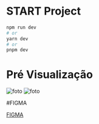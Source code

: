 
# START Project

```bash
npm run dev
# or
yarn dev
# or
pnpm dev
```
# Pré Visualização 
<img src="https://lh3.googleusercontent.com/5LNAacPsK0LQcI4Y2Y4HVsQnpbn1m-dmqQn9hYYNDdagdzY66QxDdMRJWqx0V_q9XXV3WQXTYze7rhYRNaYs4MM7oJLW402RjEQm-JyZiaqoCBUqwvNZGur0p33gEzM9wsLleW-Z0v1KynsK5wN3ziPr9PQJa2UL2n-5P9rSVorjkAbAgKUccCw0oU40D1dXgeYCfZrFSioiRrhtyK9jojJQpBxPHgGgVr_RFURlVe2NGyZY7YyrQrNP73r8zTxH9KIfJgXZCXHICnyu83GFWJprPKMxWvjOEVKwtut4NI3u1i6gRk9ss6nQ7U2sovt1vD6y4-2fV_H1qsQHc7mTY8Yo0FpOwHPY2G7EiGdt50BcyoYPnScvSHOXvtm1IxFHBXNvlEnX9bv3-5EJRJHXmN14QQMUFMIDaqE-fKRVEIJM95NUlB-dLU051dc9p0kp1wGNDkoctwhyYhEVoDywTF2UmFVWKFq7wOyiXU3VTE9QCY1M8oACS-lxq86fUBQaDl-57OVh3BKbMMzu9_rdahyZ0cT03vK0W21_ZuehI4zyzSfYx3vrUfgPHIIcapykt8MPIIAbkTrCQlKvV_czTQf3ogv7yMGE454VF8VUG9VZK3UbZr7TWKxLjEw5Jp5QwIvj_ZCP6yTTgDSFNUQGfR6AHSx23wdvalOaB-YMWb887dJn-lwSUYgbfRXd7o1Oc6D4c_h-WGto0M8g3dZz_UhB36SeLi4oazVP72xi01FiufvJDP17oio9CUb3DCZYzIORy0jDsTQkoOypMM346nCArG4OzkoAZCo7lpwYcC-j51Qng4nu6PeibS_fjc4Kgk3HG6JvZHR0tp2MfUMIGzPGTGQxaRxIJKsmFE7QYW7-pP5FNUlYv-oilqS_kJ0YM-WfAOWUagdFnAGEpsvJnUPPjntZvoOL8GdxReJSDowGt-AOCZH0ROJJDKhFZqzx-QV-6H_qscCPp5Do=w1016-h631-no?authuser=1" alt="foto" />

<img src="https://lh3.googleusercontent.com/5LNAacPsK0LQcI4Y2Y4HVsQnpbn1m-dmqQn9hYYNDdagdzY66QxDdMRJWqx0V_q9XXV3WQXTYze7rhYRNaYs4MM7oJLW402RjEQm-JyZiaqoCBUqwvNZGur0p33gEzM9wsLleW-Z0v1KynsK5wN3ziPr9PQJa2UL2n-5P9rSVorjkAbAgKUccCw0oU40D1dXgeYCfZrFSioiRrhtyK9jojJQpBxPHgGgVr_RFURlVe2NGyZY7YyrQrNP73r8zTxH9KIfJgXZCXHICnyu83GFWJprPKMxWvjOEVKwtut4NI3u1i6gRk9ss6nQ7U2sovt1vD6y4-2fV_H1qsQHc7mTY8Yo0FpOwHPY2G7EiGdt50BcyoYPnScvSHOXvtm1IxFHBXNvlEnX9bv3-5EJRJHXmN14QQMUFMIDaqE-fKRVEIJM95NUlB-dLU051dc9p0kp1wGNDkoctwhyYhEVoDywTF2UmFVWKFq7wOyiXU3VTE9QCY1M8oACS-lxq86fUBQaDl-57OVh3BKbMMzu9_rdahyZ0cT03vK0W21_ZuehI4zyzSfYx3vrUfgPHIIcapykt8MPIIAbkTrCQlKvV_czTQf3ogv7yMGE454VF8VUG9VZK3UbZr7TWKxLjEw5Jp5QwIvj_ZCP6yTTgDSFNUQGfR6AHSx23wdvalOaB-YMWb887dJn-lwSUYgbfRXd7o1Oc6D4c_h-WGto0M8g3dZz_UhB36SeLi4oazVP72xi01FiufvJDP17oio9CUb3DCZYzIORy0jDsTQkoOypMM346nCArG4OzkoAZCo7lpwYcC-j51Qng4nu6PeibS_fjc4Kgk3HG6JvZHR0tp2MfUMIGzPGTGQxaRxIJKsmFE7QYW7-pP5FNUlYv-oilqS_kJ0YM-WfAOWUagdFnAGEpsvJnUPPjntZvoOL8GdxReJSDowGt-AOCZH0ROJJDKhFZqzx-QV-6H_qscCPp5Do=w1016-h631-no?authuser=1" alt="foto" />

#FIGMA

<a href="https://www.figma.com/file/SAAXsTwdiYOr9bNBeiaXhT/BLOG-ADVOCACIA?node-id=0%3A1&t=pBWf1yJTj4ZqddVQ-0" >FIGMA</a>
